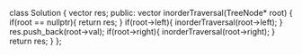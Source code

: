 class Solution {
    vector<int> res;
public:
    vector<int> inorderTraversal(TreeNode* root) {
        if(root == nullptr){
            return res;
        }
        if(root->left){
            inorderTraversal(root->left);
        } 
        res.push_back(root->val);
        if(root->right){
            inorderTraversal(root->right);
        }
        return res;
    }
};